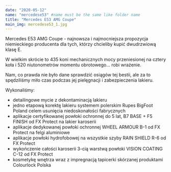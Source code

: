 ```yaml
---
date: "2020-05-12"
name: "mercedese53" #name must be the same like folder name
title: "Mercedes E53 AMG Coupe"
main_img: mercedese53_1.jpg
---
```


<p>Mercedes E53 AMG Coupe - najnowsza i najmocniejsza propozycja niemieckiego producenta dla tych, którzy chcieliby kupić dwudrzwiową klasę E.</p>
<p>W wielkim skrócie to 435 koni mechanicznych mocy przeniesionej na cztery koła i 520 niutonometrów momentu obrotowego... robi wrażenie.</p>
<p>Nam, co prawda nie było dane sprawdzić osiągów tej bestii, ale za to spędziliśmy miło czas podczas jej pielęgnacji i zabezpieczenia lakieru.</p>
<p>Wykonaliśmy:</p>
<ul>
    <li>detailingowe mycie z dekontaminacją lakieru</li>
    <li>jedno etapową korektę lakieru systemem polerskim Rupes BigFoot Poland celem usunięcia niedoskonałości fabrycznych</li>
    <li>aplikacje certyfikowanej powłoki ochronnej do 5 lat, B7 BASE + F5 FINISH od FX Protect na lakier karoserii</li>
    <li>aplikacje dedykowanej powłoki ochronnej WHEEL ARMOUR B-1 od FX Protect na felgi aluminiowe</li>
    <li>aplikacje powłoki hydrofobowej na wszystkie szyby RAIN SHIELD R-6 od FX Protect</li>
    <li>wykończenie całości karoserii 3-cią warstwą powłoki VISION COATING C-12 od FX Protect</li>
    <li>kosmetykę wnętrza wraz z impregnacją tapicerki skórzanej produktami Colourlock Polska</li>
</ul>
